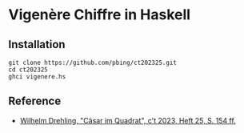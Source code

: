 # Vigenère Chiffre in Haskell

## Installation

```shell
git clone https://github.com/pbing/ct202325.git
cd ct202325
ghci vigenere.hs
```

## Reference
* [Wilhelm Drehling, "Cäsar im Quadrat", c't 2023, Heft 25, S. 154 ff.](https://www.heise.de/select/ct/2023/25/2327113243167325005)
